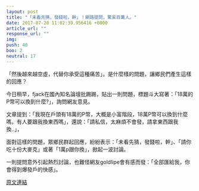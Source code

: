 ```yaml
---
layout: post
title: "「未看先猜，發錢啦，幹」！網路提問，驚呆百萬人。"
date: 2017-07-28 11:02:39.956416 +0800
article_url: ""
response_url: ""
img: 
push: 40
boo: 2
neutral: 17
---
```


「然後越來越空虛，代替你承受這種痛苦」。是什麼樣的問題，讓鄉民們產生這樣的回應？

今日稍早，fjack在國內知名論壇批踢踢，貼出一則問題，標題斗大寫著：「18萬的P幣可以換到什麼?」，詢問網友意見。

文章提到：「我現在戶頭有18萬的P幣，大概是小富階段，18萬P幣可以換到什麼嗎，有人要跟我換東西嗎」，還說：「請私信，太麻煩不會發，請拿東西跟我換..」，

面對這樣的問題，眾鄉民群起回應，紛紛表示：「未看先猜，發錢啦，幹」、「請你吃十份大麥克」或著「1萬p跟你換」，掀起一波討論。

一則提問意外引起熱烈討論，也難怪網友goldlipe會有感而發：「全部匯給我，你會得到爆發戶的快感」。

<a href = "https://www.ptt.cc/bbs/Gossiping/M.1501173802.A.85D.html">原文連結</a>

